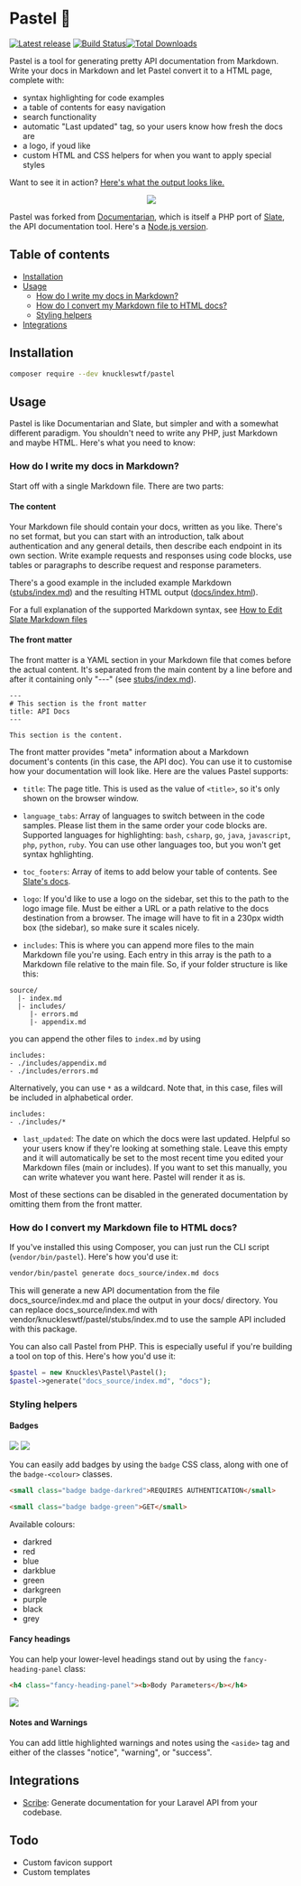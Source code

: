 # Pastel 🎨

[![Latest release](http://img.shields.io/packagist/v/knuckleswtf/pastel.svg?style=flat)](https://packagist.org/packages/knuckleswtf/pastel) [![Build Status](https://travis-ci.org/knuckleswtf/pastel.svg?branch=master)](https://travis-ci.org/knuckleswtf/pastel)[![Total Downloads](https://poser.pugx.org/knuckleswtf/pastel/downloads)](https://packagist.org/packages/knuckleswtf/pastel)

Pastel is a tool for generating pretty API documentation from Markdown. Write your docs in Markdown and let Pastel convert it to a HTML page, complete with:
- syntax highlighting for code examples
- a table of contents for easy navigation
- search functionality
- automatic "Last updated" tag, so your users know how fresh the docs are
- a logo, if youd like
- custom HTML and CSS helpers for when you want to apply special styles
 
Want to see it in action? [Here's what the output looks like.](https://knuckleswtf.github.io/pastel)

<p align="center">
  <img src="./screenshots/pastel-screenshot-1.png">
</p>

Pastel was forked from [Documentarian](https://github.com/mpociot/documentarian), which is itself a PHP port of [Slate](https://github.com/slatedocs/slate), the API documentation tool. Here's a [Node.js version](https://github.com/knuckleswtf/pastel).

## Table of contents
- [Installation](#installation)
- [Usage](#usage)
  - [How do I write my docs in Markdown?](#how-do-i-write-my-docs-in-markdown)
  - [How do I convert my Markdown file to HTML docs?](#how-do-i-convert-my-markdown-file-to-html-docs)
  - [Styling helpers](#styling-helpers)
- [Integrations](#integrations)

## Installation
```bash
composer require --dev knuckleswtf/pastel
```
 
## Usage
Pastel is like Documentarian and Slate, but simpler and with a somewhat different paradigm. You shouldn't need to write any PHP, just Markdown and maybe HTML. Here's what you need to know:

### How do I write my docs in Markdown?
Start off with a single Markdown file. There are two parts:

#### The content
Your Markdown file should contain your docs, written as you like. There's no set format, but you can start with an introduction, talk about authentication and any general details, then describe each endpoint in its own section. Write example requests and responses using code blocks, use tables or paragraphs to describe request and response parameters.
 
There's a good example in the included example Markdown ([stubs/index.md](./stubs/index.md)) and the resulting HTML output ([docs/index.html](./docs/index.html)).

For a full explanation of the supported Markdown syntax, see [How to Edit Slate Markdown files](https://github.com/slatedocs/slate/wiki/Markdown-Syntax)

#### The front matter
The front matter is a YAML section in your Markdown file that comes before the actual content. It's separated from the main content by a line before and after it containing only "---" (see [stubs/index.md](./stubs/index.md)).
 
```
---
# This section is the front matter
title: API Docs
---

This section is the content.
```

The front matter provides "meta" information about a Markdown document's contents (in this case, the API doc).  You can use it to customise how your documentation will look like. Here are the values Pastel supports:

- `title`: The page title. This is used as the value of `<title>`, so it's only shown on the browser window.

- `language_tabs`: Array of languages to switch between in the code samples. Please list them in the same order your code blocks are. Supported languages for highlighting: `bash`, `csharp`, `go`, `java`, `javascript`, `php`, `python`, `ruby`.  You can use other languages too, but you won't get syntax hghlighting. 

- `toc_footers`: Array of items to add below your table of contents. See [Slate's docs](https://github.com/slatedocs/slate/wiki/External-Links-in-the-ToC).

- `logo`: If you'd like to use a logo on the sidebar, set this to the path to the logo image file. Must be either a URL or a path relative to the docs destination from a browser. The image will have to fit in a 230px width box (the sidebar), so make sure it scales nicely.

- `includes`: This is where you can append more files to the main Markdown file you're using. Each entry in this array is the path to a Markdown file relative to the main file. So, if your folder structure is like this:
 
```
source/
  |- index.md
  |- includes/
     |- errors.md
     |- appendix.md
```

you can append the other files to `index.md` by using

```
includes:
- ./includes/appendix.md
- ./includes/errors.md
```

Alternatively, you can use `*` as a wildcard. Note that, in this case, files will be included in alphabetical order.

```
includes:
- ./includes/*
```

- `last_updated`: The date on which the docs were last updated. Helpful so your users know if they're looking at something stale. Leave this empty and it will automatically be set to the most recent time you edited your Markdown files (main or includes). If you want to set this manually, you can write whatever you want here. Pastel will render it as is.

Most of these sections can be disabled in the generated documentation by omitting them from the front matter.

### How do I convert my Markdown file to HTML docs?
If you've installed this using Composer, you can just run the CLI script (`vendor/bin/pastel`). Here's how you'd use it:

```bash
vendor/bin/pastel generate docs_source/index.md docs
```

This will generate a new API documentation from the file docs_source/index.md and place the output in your docs/ directory. You can replace docs_source/index.md with vendor/knuckleswtf/pastel/stubs/index.md to use the sample API included with this package.

You can also call Pastel from PHP. This is especially useful if you're building a tool on top of this. Here's how you'd use it:

```php
$pastel = new Knuckles\Pastel\Pastel();
$pastel->generate("docs_source/index.md", "docs");
```
### Styling helpers
#### Badges
![](./screenshots/badges-1.png) ![](./screenshots/badges-2.png)

You can easily add badges by using the `badge` CSS class, along with one of the `badge-<colour>` classes.

```html
<small class="badge badge-darkred">REQUIRES AUTHENTICATION</small>

<small class="badge badge-green">GET</small>
```

Available colours:
- darkred
- red
- blue
- darkblue
- green
- darkgreen
- purple
- black
- grey

#### Fancy headings
You can help your lower-level headings stand out by using the `fancy-heading-panel` class:

```html
<h4 class="fancy-heading-panel"><b>Body Parameters</b></h4>
```

![](./screenshots/fancy-headings.png)

#### Notes and Warnings
You can add little highlighted warnings and notes using the `<aside>` tag and either of the classes "notice", "warning", or "success".

## Integrations
- [Scribe](https://github.com/knuckleswtf/scribe): Generate documentation for your Laravel API from your codebase.

## Todo
- Custom favicon support
- Custom templates